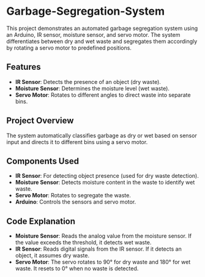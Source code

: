 # Garbage-Segregation-System

This project demonstrates an automated garbage segregation system using an Arduino, IR sensor, moisture sensor, and servo motor. The system differentiates between dry and wet waste and segregates them accordingly by rotating a servo motor to predefined positions.

## Features
- **IR Sensor**: Detects the presence of an object (dry waste).
- **Moisture Sensor**: Determines the moisture level (wet waste).
- **Servo Motor**: Rotates to different angles to direct waste into separate bins.

## Project Overview
The system automatically classifies garbage as dry or wet based on sensor input and directs it to different bins using a servo motor.

## Components Used
- **IR Sensor**: For detecting object presence (used for dry waste detection).
- **Moisture Sensor**: Detects moisture content in the waste to identify wet waste.
- **Servo Motor**: Rotates to segregate the waste.
- **Arduino**: Controls the sensors and servo motor.

## Code Explanation
- **Moisture Sensor**: Reads the analog value from the moisture sensor. If the value exceeds the threshold, it detects wet waste.
- **IR Sensor**: Reads digital signals from the IR sensor. If it detects an object, it assumes dry waste.
- **Servo Motor**: The servo rotates to 90° for dry waste and 180° for wet waste. It resets to 0° when no waste is detected.


